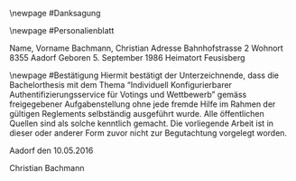 \newpage
#Danksagung

\newpage
#Personalienblatt

Name, Vorname 	Bachmann, Christian
Adresse 		Bahnhofstrasse 2
Wohnort 		8355 Aadorf
Geboren 		5. September 1986
Heimatort 		Feusisberg


\newpage
#Bestätigung
Hiermit bestätigt der Unterzeichnende, dass die Bachelorthesis mit dem Thema “Individuell Konfigurierbarer Authentifizierungsservice für Votings und Wettbewerb” gemäss freigegebener Aufgabenstellung ohne jede fremde Hilfe im Rahmen der gültigen Reglements selbständig ausgeführt wurde.
Alle öffentlichen Quellen sind als solche kenntlich gemacht. Die vorliegende Arbeit ist in dieser oder anderer Form zuvor nicht zur Begutachtung vorgelegt worden.





Aadorf den 10.05.2016





Christian Bachmann
